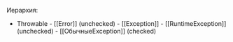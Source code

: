 Иерархия:
- Throwable
	  - [[Error]] (unchecked)
	  - [[Exception]]
		  - [[RuntimeException]] (unchecked)
		  - [[ОбычныеException]] (checked)